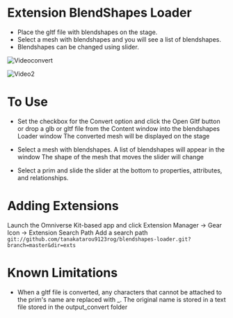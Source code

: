 # Extension BlendShapes Loader

- Place the gltf file with blendshapes on the stage.
- Select a mesh with blendshapes and you will see a list of blendshapes.
- Blendshapes can be changed using slider.

![Videoconvert](https://user-images.githubusercontent.com/109241141/188797589-6a633385-7809-49f2-87c0-6d86f47280bf.gif)

![Video2](https://user-images.githubusercontent.com/109241141/188795824-b1ac9872-fa03-4145-872f-0a4983bf5fca.gif)

# To Use

- Set the checkbox for the Convert option and click the Open Gltf button or drop a glb or gltf file from the Content window into the blendshapes Loader window
The converted mesh will be displayed on the stage

- Select a mesh with blendshapes.
A list of blendshapes will appear in the window
The shape of the mesh that moves the slider will change

- Select a prim and slide the slider at the bottom to
properties, attributes, and relationships.

# Adding Extensions

Launch the Omniverse Kit-based app and click
Extension Manager -> Gear Icon -> Extension Search Path
Add a search path
`git://github.com/tanakatarou9123rog/blendshapes-loader.git?branch=master&dir=exts`

# Known Limitations

- When a gltf file is converted, any characters that cannot be attached to the prim's name are replaced with _.
The original name is stored in a text file stored in the output_convert folder


